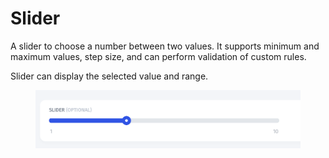 # Slider

A slider to choose a number between two values. It supports minimum and maximum values, step size, and can perform validation of custom rules.

Slider can display the selected value and range.

<figure><img src="../../../../.gitbook/assets/image (1).png" alt=""><figcaption></figcaption></figure>

